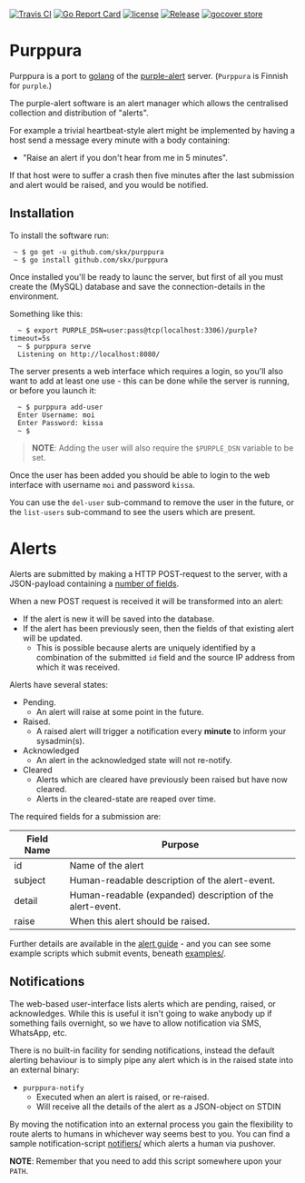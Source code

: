 [![Travis CI](https://img.shields.io/travis/skx/purppura/master.svg?style=flat-square)](https://travis-ci.org/skx/purppura)
[![Go Report Card](https://goreportcard.com/badge/github.com/skx/purppura)](https://goreportcard.com/report/github.com/skx/purppura)
[![license](https://img.shields.io/github/license/skx/purppura.svg)](https://github.com/skx/purppura/blob/master/LICENSE)
[![Release](https://img.shields.io/github/release/skx/purppura.svg)](https://github.com/skx/purppura/releases/latest)
[![gocover store](http://gocover.io/_badge/github.com/skx/purppura)](http://gocover.io/github.com/skx/purppura)

# Purppura

Purppura is a port to [golang](https://golang.org/) of the [purple-alert](https://github.com/skx/purple) server.  (`Purppura` is Finnish for `purple`.)

The purple-alert software is an alert manager which allows the centralised collection and distribution of "alerts".

For example a trivial heartbeat-style alert might be implemented by having a host send a message every minute with a body containing:

* "Raise an alert if you don't hear from me in 5 minutes".

If that host were to suffer a crash then five minutes after the last submission and alert would be raised, and you would be notified.


## Installation

To install the software run:

     ~ $ go get -u github.com/skx/purppura
     ~ $ go install github.com/skx/purppura

Once installed you'll be ready to launc the server, but first of all you
must create the (MySQL) database and save the connection-details in the
environment.

Something like this:

      ~ $ export PURPLE_DSN=user:pass@tcp(localhost:3306)/purple?timeout=5s
      ~ $ purppura serve
      Listening on http://localhost:8080/

The server presents a web interface which requires a login, so you'll also want to add at least one use - this can be done while the server is running, or before you launch it:

      ~ $ purppura add-user
      Enter Username: moi
      Enter Password: kissa
      ~ $

> **NOTE**: Adding the user will also require the `$PURPLE_DSN` variable to be set.

Once the user has been added you should be able to login to the web interface with username `moi` and password `kissa`.

You can use the `del-user` sub-command to remove the user in the future, or the `list-users` sub-command to see the users which are present.


# Alerts

Alerts are submitted by making a HTTP POST-request to the server, with a JSON-payload containing a [number of fields](ALERTS.md).

When a new POST request is received it will be transformed into an alert:

* If the alert is new it will be saved into the database.
* If the alert has been previously seen, then the fields of that existing alert will be updated.
     * This is possible because alerts are uniquely identified by a combination of the submitted `id` field and the source IP address from which it was received.

Alerts have several states:

* Pending.
   * An alert will raise at some point in the future.
* Raised.
   * A raised alert will trigger a notification every **minute** to inform your sysadmin(s).
* Acknowledged
   * An alert in the acknowledged state will not re-notify.
* Cleared
   * Alerts which are cleared have previously been raised but have now cleared.
   * Alerts in the cleared-state are reaped over time.

The required fields for a submission are:

|Field Name | Purpose                                                   |
|-----------|-----------------------------------------------------------|
|id         | Name of the alert                                         |
|subject    | Human-readable description of the alert-event.            |
|detail     | Human-readable (expanded) description of the alert-event. |
|raise      | When this alert should be raised.                         |

Further details are available in the [alert guide](ALERTS.md) - and you can see some example scripts which submit events, beneath [examples/](examples/).


## Notifications

The web-based user-interface lists alerts which are pending, raised, or acknowledges.  While this is useful it isn't going to wake anybody up if something fails overnight, so we have to allow notification via SMS, WhatsApp, etc.

There is no built-in facility for sending notifications, instead the default alerting behaviour is to simply pipe any alert which is in the raised state into an external binary:

* `purppura-notify`
  * Executed when an alert is raised, or re-raised.
  * Will receive all the details of the alert as a JSON-object on STDIN

By moving the notification into an external process you gain the flexibility
to route alerts to humans in whichever way seems best to you.  You can find a sample notification-script [notifiers/](notifiers/) which alerts a human via pushover.

**NOTE**: Remember that you need to add this script somewhere upon your `PATH`.
